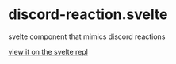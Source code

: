 # discord-reaction.svelte
svelte component that mimics discord reactions

[view it on the svelte repl](https://svelte.dev/repl/6c8a6fcba82e41abb5f20a5f6d5cb761?version=3.55.1)
